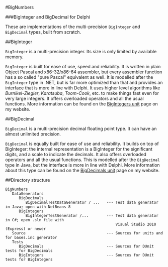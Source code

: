 #BigNumbers

###BigInteger and BigDecimal for Delphi

These are implementations of the multi-precision `BigInteger` and `BigDecimal` types, built from scratch.

##BigInteger

`BigInteger` is a multi-precision integer. Its size is only limited by available memory.

`BigInteger` is built for ease of use, speed and reliability. It is written in plain Object Pascal and x86-32/x86-64 assembler, but every assembler function has a so called "pure Pascal" equivalent as well. It is modelled after the `BigInteger` type in .NET, but is far more optimized than that and provides an interface that is more in line with Delphi. It uses higher level algorithms like *Burnikel-Ziegler*, *Karatsuba*, *Toom-Cook*, etc. to make things fast even for very large integers. It offers overloaded operators and all the usual functions. More information can be found on the [BigIntegers unit](http://www.rvelthuis.de/programs/bigintegers.html) page on my website.

##BigDecimal

`BigDecimal` is a multi-precision decimal floating point type. It can have an almost unlimited precision.

`BigDecimal` is equally built for ease of use and reliability. It builds on top of BigInteger: the internal representation is a BigInteger for the significant digits, and a scale to indicate the decimals. It also offers overloaded operators and all the usual functions. This is modelled after the `BigDecimal` type in Java, but the interface is more in line with Delphi. More information about this type can be found on the [BigDecimals unit](http://www.rvelthuis.de/programs/bigdecimals.html) page on my website.

##Directory structure

```
BigNumbers
   DataGenerators
      BigDecimals
         BigDecimalTestDataGenerator / ...   --- Test data generator in Java; open with NetBeans 8
      BigIntegers
         BigIntegerTestGenerator /...        --- Test data generator in C#; open .sln file with 
                                                 Visual Studio 2010 (Express) or newer
   Source                                    --- Sources for units and for bases.inc generator
   Tests
      BigDecimals                            --- Sources for DUnit tests for BigDecimals
      BigIntegers                            --- Sources for DUnit tests for BigIntegers
```


